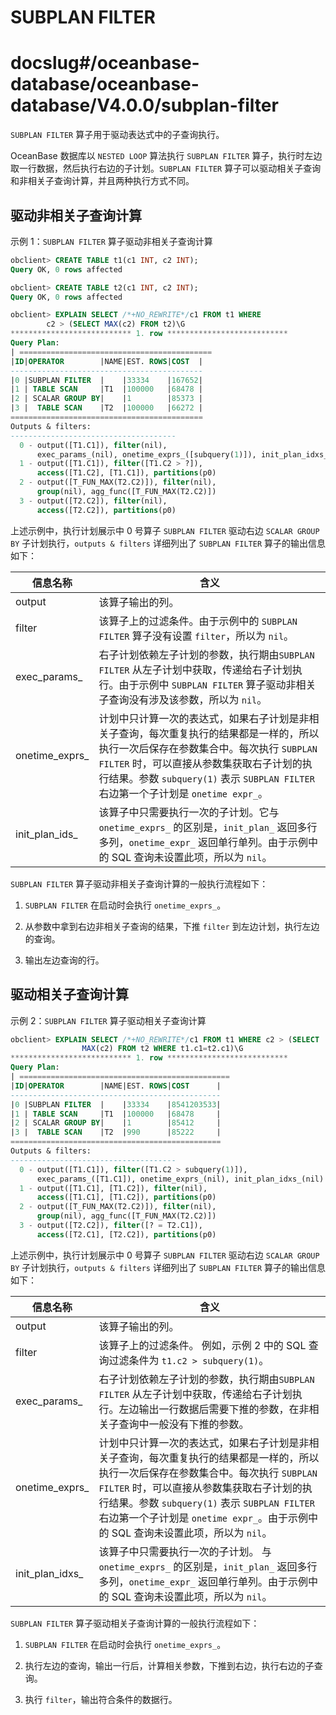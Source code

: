 # SUBPLAN FILTER

# docslug#/oceanbase-database/oceanbase-database/V4.0.0/subplan-filter
`SUBPLAN FILTER` 算子用于驱动表达式中的子查询执行。

OceanBase 数据库以 `NESTED LOOP` 算法执行 `SUBPLAN FILTER` 算子，执行时左边取一行数据，然后执行右边的子计划。`SUBPLAN FILTER` 算子可以驱动相关子查询和非相关子查询计算，并且两种执行方式不同。

## 驱动非相关子查询计算

示例 1：`SUBPLAN FILTER` 算子驱动非相关子查询计算

```sql
obclient> CREATE TABLE t1(c1 INT, c2 INT);
Query OK, 0 rows affected 

obclient> CREATE TABLE t2(c1 INT, c2 INT);
Query OK, 0 rows affected 

obclient> EXPLAIN SELECT /*+NO_REWRITE*/c1 FROM t1 WHERE 
        c2 > (SELECT MAX(c2) FROM t2)\G
*************************** 1. row ***************************
Query Plan: 
| ===========================================
|ID|OPERATOR        |NAME|EST. ROWS|COST  |
-------------------------------------------
|0 |SUBPLAN FILTER  |    |33334    |167652|
|1 | TABLE SCAN     |T1  |100000   |68478 |
|2 | SCALAR GROUP BY|    |1        |85373 |
|3 |  TABLE SCAN    |T2  |100000   |66272 |
===========================================
Outputs & filters: 
-------------------------------------
  0 - output([T1.C1]), filter(nil), 
      exec_params_(nil), onetime_exprs_([subquery(1)]), init_plan_idxs_(nil)
  1 - output([T1.C1]), filter([T1.C2 > ?]), 
      access([T1.C2], [T1.C1]), partitions(p0)
  2 - output([T_FUN_MAX(T2.C2)]), filter(nil), 
      group(nil), agg_func([T_FUN_MAX(T2.C2)])
  3 - output([T2.C2]), filter(nil), 
      access([T2.C2]), partitions(p0)
```

上述示例中，执行计划展示中 0 号算子 `SUBPLAN FILTER` 驱动右边 `SCALAR GROUP BY` 子计划执行，`outputs & filters` 详细列出了 `SUBPLAN FILTER` 算子的输出信息如下：

|    **信息名称**    |        **含义**       |
|----------------|------------------------|
| output         | 该算子输出的列。 |
| filter         | 该算子上的过滤条件。由于示例中的 `SUBPLAN FILTER` 算子没有设置 `filter`，所以为 `nil`。  |
| exec_params_   | 右子计划依赖左子计划的参数，执行期由`SUBPLAN FILTER` 从左子计划中获取，传递给右子计划执行。由于示例中 `SUBPLAN FILTER` 算子驱动非相关子查询没有涉及该参数，所以为 `nil`。   |
| onetime_exprs_ | 计划中只计算一次的表达式，如果右子计划是非相关子查询，每次重复执行的结果都是一样的，所以执行一次后保存在参数集合中。每次执行 `SUBPLAN FILTER` 时，可以直接从参数集获取右子计划的执行结果。参数 `subquery(1)` 表示 `SUBPLAN FILTER` 右边第一个子计划是 `onetime expr_`。 |
| init_plan_ids_ | 该算子中只需要执行一次的子计划。它与 `onetime_exprs_` 的区别是，`init_plan_` 返回多行多列，`onetime_expr_` 返回单行单列。由于示例中的 SQL 查询未设置此项，所以为 `nil`。  |

`SUBPLAN FILTER` 算子驱动非相关子查询计算的一般执行流程如下：

1. `SUBPLAN FILTER` 在启动时会执行 `onetime_exprs_`。  

2. 从参数中拿到右边非相关子查询的结果，下推 `filter` 到左边计划，执行左边的查询。

3. 输出左边查询的行。

## 驱动相关子查询计算

示例 2：`SUBPLAN FILTER` 算子驱动相关子查询计算

```sql
obclient> EXPLAIN SELECT /*+NO_REWRITE*/c1 FROM t1 WHERE c2 > (SELECT 
                MAX(c2) FROM t2 WHERE t1.c1=t2.c1)\G
*************************** 1. row ***************************
Query Plan: 
| ===============================================
|ID|OPERATOR        |NAME|EST. ROWS|COST      |
-----------------------------------------------
|0 |SUBPLAN FILTER  |    |33334    |8541203533|
|1 | TABLE SCAN     |T1  |100000   |68478     |
|2 | SCALAR GROUP BY|    |1        |85412     |
|3 |  TABLE SCAN    |T2  |990      |85222     |
===============================================
Outputs & filters: 
-------------------------------------
  0 - output([T1.C1]), filter([T1.C2 > subquery(1)]), 
      exec_params_([T1.C1]), onetime_exprs_(nil), init_plan_idxs_(nil)
  1 - output([T1.C1], [T1.C2]), filter(nil), 
      access([T1.C1], [T1.C2]), partitions(p0)
  2 - output([T_FUN_MAX(T2.C2)]), filter(nil), 
      group(nil), agg_func([T_FUN_MAX(T2.C2)])
  3 - output([T2.C2]), filter([? = T2.C1]), 
      access([T2.C1], [T2.C2]), partitions(p0)
```

上述示例中，执行计划展示中 0 号算子 `SUBPLAN FILTER` 驱动右边 `SCALAR GROUP BY` 子计划执行，`outputs & filters` 详细列出了 `SUBPLAN FILTER` 算子的输出信息如下：

|    **信息名称**    |       **含义**         |
|-----------------|------------------------|
| output          | 该算子输出的列。      |
| filter          | 该算子上的过滤条件。 例如，示例 2 中的 SQL 查询过滤条件为 `t1.c2 > subquery(1)`。     |
| exec_params_    | 右子计划依赖左子计划的参数，执行期由`SUBPLAN FILTER` 从左子计划中获取，传递给右子计划执行。左边输出一行数据后需要下推的参数，在非相关子查询中一般没有下推的参数。  |
| onetime_exprs_  | 计划中只计算一次的表达式，如果右子计划是非相关子查询，每次重复执行的结果都是一样的，所以执行一次后保存在参数集合中。每次执行 `SUBPLAN FILTER` 时，可以直接从参数集获取右子计划的执行结果。参数 `subquery(1)` 表示 `SUBPLAN FILTER` 右边第一个子计划是 `onetime expr_`。由于示例中的 SQL 查询未设置此项，所以为 `nil`。 |
| init_plan_idxs_ | 该算子中只需要执行一次的子计划。 与 `onetime_exprs_` 的区别是，`init_plan_` 返回多行多列，`onetime_expr_` 返回单行单列。由于示例中的 SQL 查询未设置此项，所以为 `nil`。      |

`SUBPLAN FILTER` 算子驱动相关子查询计算的一般执行流程如下：

1. `SUBPLAN FILTER` 在启动时会执行 `onetime_exprs_`。

2. 执行左边的查询，输出一行后，计算相关参数，下推到右边，执行右边的子查询。

3. 执行 `filter`，输出符合条件的数据行。
